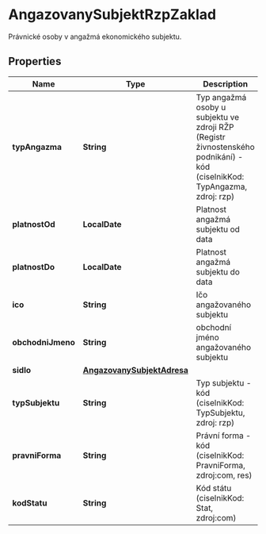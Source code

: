 

# AngazovanySubjektRzpZaklad

Právnické osoby v angažmá ekonomického subjektu. 

## Properties

| Name | Type | Description | Notes |
|------------ | ------------- | ------------- | -------------|
|**typAngazma** | **String** | Typ angažmá osoby u subjektu ve zdroji RŽP (Registr živnostenského podnikání) - kód (ciselnikKod: TypAngazma, zdroj: rzp)  |  [optional] |
|**platnostOd** | **LocalDate** | Platnost angažmá subjektu od data |  [optional] |
|**platnostDo** | **LocalDate** | Platnost angažmá subjektu do data |  [optional] |
|**ico** | **String** | Ičo angažovaného subjektu |  [optional] |
|**obchodniJmeno** | **String** | obchodní jméno angažovaného subjektu |  [optional] |
|**sidlo** | [**AngazovanySubjektAdresa**](AngazovanySubjektAdresa.md) |  |  [optional] |
|**typSubjektu** | **String** | Typ subjektu - kód (ciselnikKod: TypSubjektu, zdroj: rzp)  |  [optional] |
|**pravniForma** | **String** | Právní forma - kód (ciselnikKod: PravniForma, zdroj:com, res)  |  [optional] |
|**kodStatu** | **String** | Kód státu (ciselnikKod: Stat, zdroj:com)  |  [optional] |



